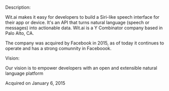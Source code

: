 Description:

Wit.ai makes it easy for developers to build a Siri-like speech interface for their app or device. It's an API that turns natural language (speech or messages) into actionable data. Wit.ai is a Y Combinator company based in Palo Alto, CA.

The company was acquired by Facebook in 2015, as of today it continues to operate and has a strong comunnity in Faceboook.

Vision:

Our vision is to empower developers with an open and extensible natural language platform

Acquired on January 6, 2015